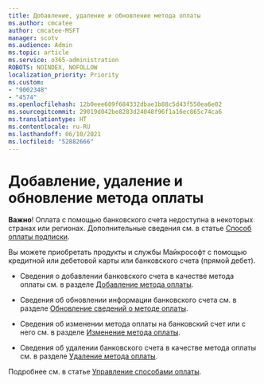 ```yaml
---
title: Добавление, удаление и обновление метода оплаты
ms.author: cmcatee
author: cmcatee-MSFT
manager: scotv
ms.audience: Admin
ms.topic: article
ms.service: o365-administration
ROBOTS: NOINDEX, NOFOLLOW
localization_priority: Priority
ms.custom:
- "9002348"
- "4574"
ms.openlocfilehash: 12b0eee609f684332dbae1b88c5d43f550ea6e02
ms.sourcegitcommit: 29019d042be8283d24048f96f1a16ec865c74ca6
ms.translationtype: HT
ms.contentlocale: ru-RU
ms.lasthandoff: 06/10/2021
ms.locfileid: "52882666"
---
```

# <a name="add-update-or-remove-payment-method"></a>Добавление, удаление и обновление метода оплаты

**Важно**! Оплата с помощью банковского счета недоступна в некоторых странах или регионах. Дополнительные сведения см. в статье [Способ оплаты подписки](/microsoft-365/commerce/billing-and-payments/pay-for-your-subscription). 

Вы можете приобретать продукты и службы Майкрософт с помощью кредитной или дебетовой карты или банковского счета (прямой дебет).

- Сведения о добавлении банковского счета в качестве метода оплаты см. в разделе [Добавление метода оплаты](/microsoft-365/commerce/billing-and-payments/manage-payment-methods#add-a-payment-method).

- Сведения об обновлении информации банковского счета см. в разделе [Обновление сведений о методе оплаты](/microsoft-365/commerce/billing-and-payments/manage-payment-methods#update-payment-method-details).

- Сведения об изменении метода оплаты на банковский счет или с него см. в разделе [Изменение метода оплаты](/microsoft-365/commerce/billing-and-payments/manage-payment-methods#replace-a-payment-method).

- Сведения об удалении банковского счета в качестве метода оплаты см. в разделе [Удаление метода оплаты](/microsoft-365/commerce/billing-and-payments/manage-payment-methods#delete-a-payment-method).

Подробнее см. в статье [Управление способами оплаты](/microsoft-365/commerce/billing-and-payments/manage-payment-methods).
